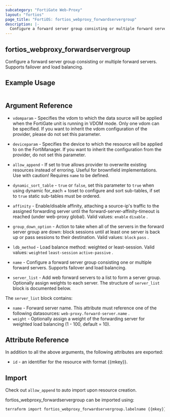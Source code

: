 ```yaml
---
subcategory: "FortiGate Web-Proxy"
layout: "fortios"
page_title: "FortiOS: fortios_webproxy_forwardservergroup"
description: |-
  Configure a forward server group consisting or multiple forward servers. Supports failover and load balancing.
---
```


## fortios_webproxy_forwardservergroup
Configure a forward server group consisting or multiple forward servers. Supports failover and load balancing.

## Example Usage

```hcl

```

## Argument Reference
* `vdomparam` - Specifies the vdom to which the data source will be applied when the FortiGate unit is running in VDOM mode. Only one vdom can be specified. If you want to inherit the vdom configuration of the provider, please do not set this parameter.
* `deviceparam` - Specifies the device to which the resource will be applied to on the FortiManager. If you want to inherit the configuration from the provider, do not set this parameter.
* `allow_append` - If set to true allows provider to overwrite existing resources instead of erroring. Useful for brownfield implementations. Use with caution! Requires `name` to be defined.
* `dynamic_sort_table` - `true` or `false`, set this parameter to `true` when using dynamic for_each + toset to configure and sort sub-tables, if set to `true` static sub-tables must be ordered.

* `affinity` - Enable/disable affinity, attaching a source-ip's traffic to the assigned forwarding server until the forward-server-affinity-timeout is reached (under web-proxy global). Valid values: `enable` `disable` .
* `group_down_option` - Action to take when all of the servers in the forward server group are down: block sessions until at least one server is back up or pass sessions to their destination. Valid values: `block` `pass` .
* `ldb_method` - Load balance method: weighted or least-session. Valid values: `weighted` `least-session` `active-passive` .
* `name` - Configure a forward server group consisting one or multiple forward servers. Supports failover and load balancing.
* `server_list` - Add web forward servers to a list to form a server group. Optionally assign weights to each server. The structure of `server_list` block is documented below.

The `server_list` block contains:

* `name` - Forward server name. This attribute must reference one of the following datasources: `web-proxy.forward-server.name` .
* `weight` - Optionally assign a weight of the forwarding server for weighted load balancing (1 - 100, default = 10).

## Attribute Reference

In addition to all the above arguments, the following attributes are exported:
* `id` - an identifier for the resource with format {{mkey}}.

## Import

Check out `allow_append` to auto import upon resource creation.

fortios_webproxy_forwardservergroup can be imported using:
```sh
terraform import fortios_webproxy_forwardservergroup.labelname {{mkey}}
```
